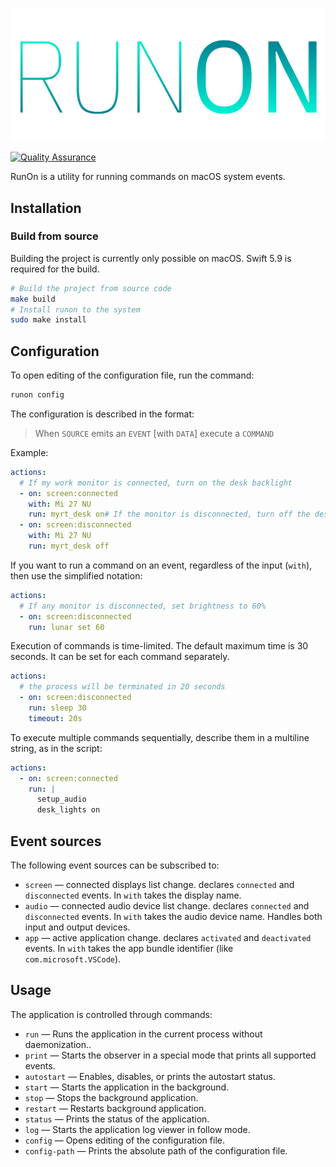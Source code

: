 <p align="center">
    <img src="./assets/logo.svg" alt="Run if" />
</p>

[![Quality Assurance](https://github.com/mishamyrt/runon/actions/workflows/qa.yaml/badge.svg)](https://github.com/mishamyrt/runon/actions/workflows/qa.yaml)

RunOn is a utility for running commands on macOS system events.

## Installation

### Build from source

Building the project is currently only possible on macOS. Swift 5.9 is required for the build. 

```sh
# Build the project from source code
make build
# Install runon to the system
sudo make install
```

## Configuration

To open editing of the configuration file, run the command:

```sh
runon config
```

The configuration is described in the format:

> When `SOURCE` emits an `EVENT` [with `DATA`] execute a `COMMAND`

Example:

```yaml
actions:
  # If my work monitor is connected, turn on the desk backlight
  - on: screen:connected
    with: Mi 27 NU
    run: myrt_desk on# If the monitor is disconnected, turn off the desk backlight
  - on: screen:disconnected
    with: Mi 27 NU
    run: myrt_desk off
```

If you want to run a command on an event, regardless of the input (`with`), then use the simplified notation:

```yaml
actions:
  # If any monitor is disconnected, set brightness to 60%
  - on: screen:disconnected
    run: lunar set 60
```

Execution of commands is time-limited. The default maximum time is 30 seconds. It can be set for each command separately.

```yaml
actions:
  # the process will be terminated in 20 seconds
  - on: screen:disconnected
    run: sleep 30
    timeout: 20s
```

To execute multiple commands sequentially, describe them in a multiline string, as in the script:

```yaml
actions:
  - on: screen:connected
    run: |
      setup_audio
      desk_lights on
```

## Event sources

The following event sources can be subscribed to:

- `screen` — connected displays list change. declares `connected` and `disconnected` events. In `with` takes the display name.
- `audio` — connected audio device list change. declares `connected` and `disconnected` events. In `with` takes the audio device name. Handles both input and output devices.
- `app` — active application change. declares `activated` and `deactivated` events. In `with` takes the app bundle identifier (like `com.microsoft.VSCode`).

## Usage

The application is controlled through commands:

- `run` — Runs the application in the current process without daemonization..
- `print` — Starts the observer in a special mode that prints all supported events.
- `autostart` — Enables, disables, or prints the autostart status.
- `start` — Starts the application in the background.
- `stop` — Stops the background application.
- `restart` — Restarts background application.
- `status` — Prints the status of the application.
- `log` — Starts the application log viewer in follow mode.
- `config` — Opens editing of the configuration file.
- `config-path` — Prints the absolute path of the configuration file.
